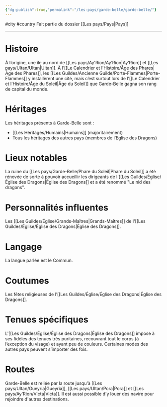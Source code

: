 ```yaml
---
{"dg-publish":true,"permalink":"/les-pays/garde-belle/garde-belle/"}
---
```


#city #country 
Fait partie du dossier [[Les pays/Pays\|Pays]]

-------

# Histoire
À l’origine, une île au nord de [[Les pays/Ay'Rion/Ay’Rion\|Ay’Rion]] et [[Les pays/Ultan/Ultan\|Ultan]]. À l’[[Le Calendrier et l'Histoire/Âge des Phares\|Âge des Phares]], les [[Les Guildes/Ancienne Guilde/Porte-Flammes\|Porte-Flammes]] y installèrent une cité, mais c’est surtout lors de l’[[Le Calendrier et l'Histoire/Âge du Soleil\|Âge du Soleil]] que Garde-Belle gagna son rang de capital du monde.
# Héritages
Les héritages présents à Garde-Belle sont :
- [[Les Héritages/Humains\|Humains]] (majoritairement)
- Tous les héritages des autres pays (membres de l’Eglise des Dragons)
# Lieux notables
La ruine du [[Les pays/Garde-Belle/Phare du Soleil\|Phare du Soleil]] a été rénovée de sorte à pouvoir accueillir les dirigeants de l'[[Les Guildes/Église/Église des Dragons\|Église des Dragons]] et a été renommé "Le nid des dragons".
# Personnalités influentes
Les [[Les Guildes/Église/Grands-Maîtres\|Grands-Maîtres]] de l'[[Les Guildes/Église/Église des Dragons\|Église des Dragons]].
# Langage
La langue parlée est le Commun.
# Coutumes
Les fêtes religieuses de l’[[Les Guildes/Église/Église des Dragons\|Église des Dragons]].
# Tenues spécifiques
L'[[Les Guildes/Église/Église des Dragons\|Église des Dragons]] impose à ses fidèles des tenues très puritaines, recouvrant tout le corps (à l’exception du visage) et ayant peu de couleurs.
Certaines modes des autres pays peuvent s’importer des fois.
# Routes
Garde-Belle est reliée par la route jusqu'à [[Les pays/Ultan/Gueyria\|Gueyria]], [[Les pays/Ultan/Pora\|Pora]] et [[Les pays/Ay'Rion/Victa\|Victa]].
Il est aussi possible d'y louer des navire pour rejoindre d'autres destinations.